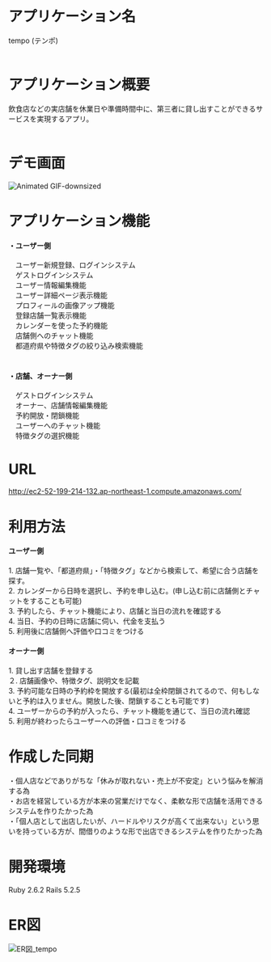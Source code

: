 # アプリケーション名
tempo (テンポ)<br>
<br>
# アプリケーション概要
飲食店などの実店舗を休業日や準備時間中に、第三者に貸し出すことができるサービスを実現するアプリ。<br>
<br>
# デモ画面
![Animated GIF-downsized](https://user-images.githubusercontent.com/70841616/123927318-b3037680-d9c7-11eb-92bd-618887ab4fa1.gif)


# アプリケーション機能
<h4>・ユーザー側</h4>
　ユーザー新規登録、ログインシステム<br>
　ゲストログインシステム<br>
　ユーザー情報編集機能<br>
　ユーザー詳細ページ表示機能<br>
　プロフィールの画像アップ機能<br>
　登録店舗一覧表示機能<br>
　カレンダーを使った予約機能<br>
　店舗側へのチャット機能<br>
　都道府県や特徴タグの絞り込み検索機能<br>
　<br>
<h4>・店舗、オーナー側</h4
　オーナー、及び店舗新規登録、ログインシステム<br>
　ゲストログインシステム<br>
　オーナー、店舗情報編集機能<br>
　予約開放・閉鎖機能<br>
　ユーザーへのチャット機能<br>
　特徴タグの選択機能<br>

# URL
http://ec2-52-199-214-132.ap-northeast-1.compute.amazonaws.com/

# 利用方法
<h4>ユーザー側</h4>
  1. 店舗一覧や、「都道府県」・「特徴タグ」などから検索して、希望に合う店舗を探す。<br>
  2. カレンダーから日時を選択し、予約を申し込む。(申し込む前に店舗側とチャットをすることも可能)<br>
  3. 予約したら、チャット機能により、店舗と当日の流れを確認する<br>
  4. 当日、予約の日時に店舗に伺い、代金を支払う<br>
  5. 利用後に店舗側へ評価や口コミをつける<br>
  
<h4>オーナー側</h4>
  1. 貸し出す店舗を登録する<br>
  ２. 店舗画像や、特徴タグ、説明文を記載<br>
  3. 予約可能な日時の予約枠を開放する(最初は全枠閉鎖されてるので、何もしないと予約は入りません。開放した後、閉鎖することも可能です)<br>
  4. ユーザーからの予約が入ったら、チャット機能を通じて、当日の流れ確認<br>
  5. 利用が終わったらユーザーへの評価・口コミをつける<br>
  
# 作成した同期
・個人店などでありがちな「休みが取れない・売上が不安定」という悩みを解消する為<br>
・お店を経営している方が本来の営業だけでなく、柔軟な形で店舗を活用できるシステムを作りたかった為<br>
・「個人店として出店したいが、ハードルやリスクが高くて出来ない」という思いを持っている方が、間借りのような形で出店できるシステムを作りたかった為<br>

  
# 開発環境
  Ruby 2.6.2
  Rails 5.2.5
  
# ER図
  ![ER図_tempo](https://user-images.githubusercontent.com/70841616/123532349-73c6f280-d747-11eb-8b19-460e4b0fbdf0.png)

